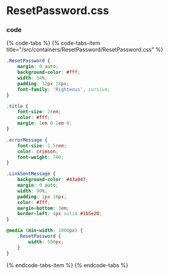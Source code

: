 # ResetPassword.css

### code

{% code-tabs %}
{% code-tabs-item title="/src/containers/ResetPassword/ResetPassword.css" %}
```css
.ResetPassword {
    margin: 0 auto;
    background-color: #fff;
    width: 54%;
    padding: 32px 18px;
    font-family: 'Righteous', cursive;
}

.title {
    font-size: 2rem;
    color: #fff;
    margin: 1em 0 2em 0;
}

.errorMessage {
    font-size: 1.5rem;
    color: crimson;
    font-weight: 700;
}

.LinkSentMessage {
    background-color: #43a047;
    margin: 0 auto;
    width: 90%;
    padding: 1px 16px;
    color: #fff;
    margin-bottom: 3em;
    border-left: 4px solid #1b5e20;
}

@media (min-width: 1000px) {
    .ResetPassword {
        width: 500px;
    }
}
```
{% endcode-tabs-item %}
{% endcode-tabs %}

